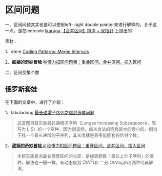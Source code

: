 # 区间问题

一、区间问题其实也是可以使用left- right double pointer来进行解释的，关于这一点，是在leetcode [Ikaruga](https://leetcode.cn/u/ikaruga/) [【合并区间】排序 + 双指针](https://leetcode.cn/problems/merge-intervals/solution/merge-intervals-by-ikaruga/) 上提出的



素材：

1、emre [Coding Patterns: Merge Intervals](https://emre.me/coding-patterns/merge-intervals/)

2、**甜姨的奇妙冒险** [秒懂力扣区间题目：重叠区间、合并区间、插入区间](https://mp.weixin.qq.com/s/ioUlNa4ZToCrun3qb4y4Ow)

二、区间交集个数



## 俄罗斯套娃

在下面的文章中，进行了介绍：

1、labuladong [最长递增子序列之信封嵌套问题](https://mp.weixin.qq.com/s/PSDCjKlTh8MtANdgi-QIug) 

> 这道题目其实是最长递增子序列（Longes Increasing Subsequence，简写为 LIS）的一个变种，因为很显然，每次合法的嵌套是大的套小的，相当于找一个最长递增的子序列，其长度就是最多能嵌套的信封个数。

2、[**甜姨的奇妙冒险** # 秒懂力扣区间题目：重叠区间、合并区间、插入区间](https://mp.weixin.qq.com/s/ioUlNa4ZToCrun3qb4y4Ow)

> 本题实质是求最长嵌套区间的长度，是经典题目「最长上升子序列」的变种，解法也一模一样，有动态规划 $O(N^2)$和 二分 $O(Nlog(N))$两种经典解法。

